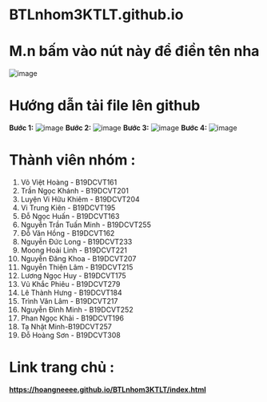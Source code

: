 # BTLnhom3KTLT.github.io

# M.n bấm vào nút này để điền tên nha
![image](https://user-images.githubusercontent.com/92570598/143170774-016f7c44-8161-40ca-ba43-80088ebbd07a.png)

# Hướng dẫn tải file lên github
**Bước 1:**
![image](https://user-images.githubusercontent.com/92570598/143463694-bdf76bdf-4c3e-438c-a36a-b803a9b08304.png)
**Bước 2:**
![image](https://user-images.githubusercontent.com/92570598/143464103-c4238f35-4159-4877-870f-9f8188d2e9c2.png)
**Bước 3:**
![image](https://user-images.githubusercontent.com/92570598/143464865-9e7a827d-e9b2-42c4-9cd4-6373e6405725.png)
**Bước 4:**
![image](https://user-images.githubusercontent.com/92570598/143464888-62e51017-769a-4e76-aa60-81df95beeefd.png)




# Thành viên nhóm :
  1. Võ Việt Hoàng - B19DCVT161
  2. Trần Ngọc Khánh - B19DCVT201
  3. Luyện Vi Hữu Khiêm - B19DCVT204
  4. Vi Trung Kiên - B19DCVT195
  5. Đỗ Ngọc Huấn - B19DCVT163
  6. Nguyễn Trần Tuấn Minh - B19DCVT255
  7. Đỗ Văn Hồng - B19DCVT162  
  8. Nguyễn Đức Long - B19DCVT233
  9. Moong Hoài Linh - B19DCVT221 
  10. Nguyễn Đăng Khoa - B19DCVT207
  11. Nguyễn Thiện Lâm - B19DCVT215
  12. Lương Ngọc Huy - B19DCVT175
  13. Vũ Khắc Phiêu - B19DCVT279
  14. Lê Thành Hưng - B19DCVT184
  15. Trình Văn Lâm - B19DCVT217
  16. Nguyễn Đình Minh - B19DCVT252
  17. Phan Ngọc Khải - B19DCVT196
  18. Tạ Nhật Minh-B19DCVT257
  19. Đỗ Hoàng Sơn - B19DCVT308

# Link trang chủ :
**https://hoangneeee.github.io/BTLnhom3KTLT/index.html**
